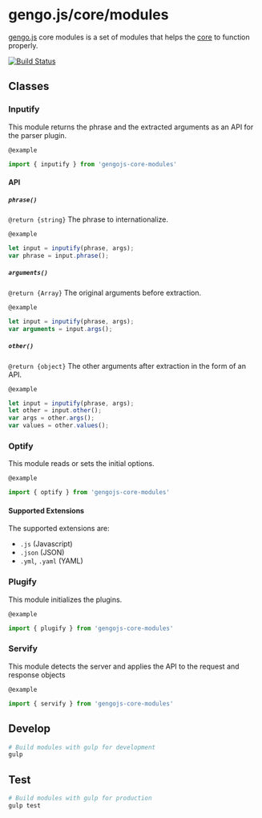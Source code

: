 # gengo.js/core/modules

[gengo.js](https://www.github.com/gengojs/gengojs) core modules 
is a set of modules that helps the [core](https://www.github.com/gengojs/core-modules) to function properly.

[![Build Status](https://travis-ci.org/gengojs/core-modules.svg)](https://travis-ci.org/gengojs/core-modules)

## Classes

### Inputify

This module returns the phrase and the extracted arguments
as an API for the parser plugin.

`@example`

```javascript
import { inputify } from 'gengojs-core-modules'
```


#### API

##### `phrase()`

`@return {string}` The phrase to internationalize.

`@example`

```javascript
let input = inputify(phrase, args);
var phrase = input.phrase();
```
##### `arguments()`

`@return {Array}` The original arguments before extraction.

`@example`

```javascript
let input = inputify(phrase, args);
var arguments = input.args();
```
##### `other()`

`@return {object}` The other arguments after extraction in the form of
an API.

`@example`

```javascript
let input = inputify(phrase, args);
let other = input.other();
var args = other.args();
var values = other.values();
```
### Optify

This module reads or sets the initial options.

`@example`

```javascript
import { optify } from 'gengojs-core-modules'
```

#### Supported Extensions

The supported extensions are:
* `.js` (Javascript)
* `.json` (JSON)
* `.yml`, `.yaml` (YAML)

### Plugify

This module initializes the plugins.

`@example`

```javascript
import { plugify } from 'gengojs-core-modules'
```

### Servify

This module detects the server and applies the API to the
request and response objects

`@example`

```javascript
import { servify } from 'gengojs-core-modules'
```

## Develop

```bash
# Build modules with gulp for development
gulp
```

## Test

```bash
# Build modules with gulp for production
gulp test
```
